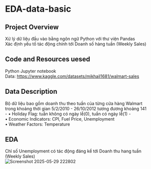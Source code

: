 # EDA-data-basic
## Project Overview
  Xử lý dữ liệu đầu vào bằng ngôn ngữ Python với thư viện Pandas <br />
  Xác định yếu tố tác động chính tới Doanh số hàng tuần (Weekly Sales) <br />
## Code and Resources uesed
  Python Jupyter notebook <br />
  Data: https://www.kaggle.com/datasets/mikhail1681/walmart-sales <br />
## Data Description 
  Bộ dữ liệu bao gồm doanh thu theo tuần của từng cửa hàng Walmart <br />
  trong khoảng thời gian 5/2/2010 - 26/10/2012 tương đương khoảng 141 <br />
    - • Holiday Flag: tuần không có ngày lễ(0), tuần có ngày lễ(1) - <br />
    • Economic Indicators: CPI, Fuel Price, Unemployment <br />
    • Weather Factors: Temperature
## EDA
  Chỉ số Unemployment có tác động đáng kể tới Doanh thu hang tuần (Weekly Sales) <br />
  ![Screenshot 2025-05-29 222802](https://github.com/user-attachments/assets/70696c28-506d-4532-a27f-de5197f7e078)
